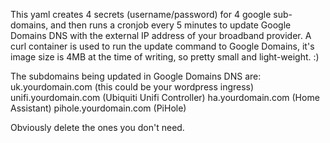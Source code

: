 This yaml creates 4 secrets (username/password) for 4 google sub-domains, and then runs a cronjob every 5 minutes to update Google Domains DNS with the external IP address of your broadband provider. A curl container is used to run the update command to Google Domains, it's image size is 4MB at the time of writing, so pretty small and light-weight. :) 

The subdomains being updated in Google Domains DNS are:
uk.yourdomain.com (this could be your wordpress ingress)
unifi.yourdomain.com (Ubiquiti Unifi Controller)
ha.yourdomain.com  (Home Assistant)
pihole.yourdomain.com (PiHole)

Obviously delete the ones you don't need.
